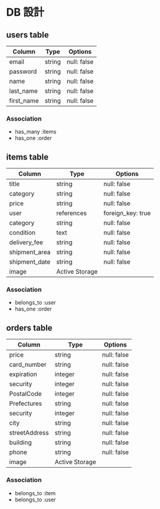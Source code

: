 # DB 設計

## users table

| Column             | Type                | Options                 |
|--------------------|---------------------|-------------------------|
| email              | string              | null: false             |
| password           | string              | null: false             |
| name               | string              | null: false             |
| last_name          | string              | null: false             |
| first_name         | string              | null: false             |

### Association

- has_many :items
- has_one  :order

## items table

| Column                         | Type       | Options              |
|--------------------------------|------------|----------------------|
| title                          | string     | null: false          |
| category                       | string     | null: false          |
| price                          | string     | null: false          |
| user                           | references | foreign_key: true    |
| category                       | string     | null: false          |
| condition                      | text       | null: false          |
| delivery_fee                   | string     | null: false          |
| shipment_area                  | string     | null: false          |
| shipment_date                  | string     | null: false          |
| image                          | Active Storage                    |


### Association

- belongs_to :user
- has_one :order

## orders table

| Column        | Type       | Options           |
|---------------|------------|-------------------|
| price         | string     | null: false       |
| card_number   | string     | null: false       |
| expiration    | integer    | null: false       |
| security      | integer    | null: false       |
| PostalCode    | integer    | null: false       |
| Prefectures   | string     | null: false       |
| security      | integer    | null: false       |
| city          | string     | null: false       |
| streetAddress | string     | null: false       |
| building      | string     | null: false       |
| phone         | string     | null: false       |
| image         |         Active Storage         |

### Association

- belongs_to :item
- belongs_to :user


